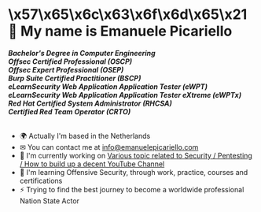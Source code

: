 \x57\x65\x6c\x63\x6f\x6d\x65\x21
<br />
 👋 My name is Emanuele Picariello
====================================
***Bachelor's Degree in Computer Engineering*** <br />
***Offsec Certified Professional (OSCP)*** <br/>
***Offsec Expert Professional (OSEP)*** <br/>
***Burp Suite Certified Practitioner (BSCP)*** <br />
***eLearnSecurity Web Application Application Tester (eWPT)*** <br />
***eLearnSecurity Web Application Application Tester eXtreme (eWPTx)*** <br />
***Red Hat Certified System Administrator (RHCSA)*** <br/>
***Certified Red Team Operator (CRTO)*** <br/> <br/>

* 🌍 Actually I'm based in the Netherlands
* ✉  You can contact me at [info@emanuelepicariello.com](mailto:info@emanuelepicariello.com)
* 🚀  I'm currently working on [Various topic related to Security / Pentesting / How to build up a decent YouTube Channel](https://www.youtube.com/@emanuelepicariello)
* 🧠  I'm learning Offensive Security, through work, practice, courses and certifications
* ⚡  Trying to find the best journey to become a worldwide professional Nation State Actor

